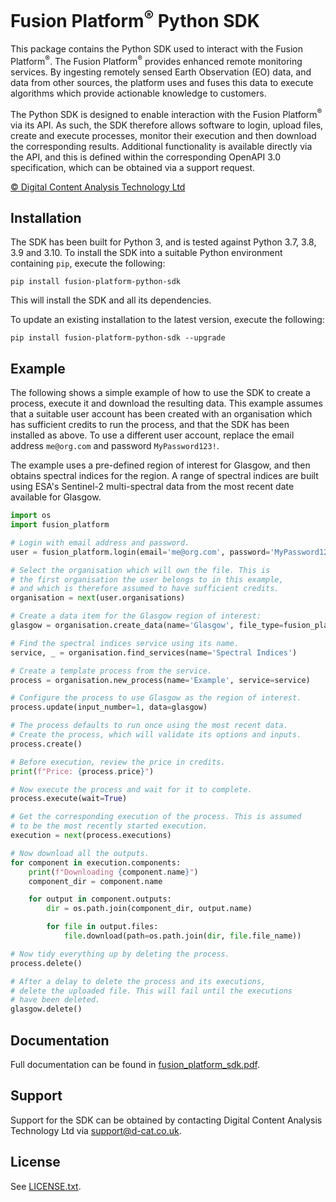 # Fusion Platform<sup>&reg;</sup> Python SDK

This package contains the Python SDK used to interact with the Fusion Platform<sup>&reg;</sup>. The Fusion Platform<sup>&reg;</sup> provides enhanced remote
monitoring services. By ingesting remotely sensed Earth Observation (EO) data, and data from other sources, the platform uses and fuses this data to execute
algorithms which provide actionable knowledge to customers.

The Python SDK is designed to enable interaction with the Fusion Platform<sup>&reg;</sup> via its API. As such, the SDK therefore allows software to login, upload
files, create and execute processes, monitor their execution and then download the corresponding results. Additional functionality is available directly via the
API, and this is defined within the corresponding OpenAPI 3.0 specification, which can be obtained via a support request.

[&copy; Digital Content Analysis Technology Ltd](https://www.d-cat.co.uk)

## Installation

The SDK has been built for Python 3, and is tested against Python 3.7, 3.8, 3.9 and 3.10. To install the SDK into a suitable Python environment containing `pip`,
execute the following:

```shell
pip install fusion-platform-python-sdk
```

This will install the SDK and all its dependencies.

To update an existing installation to the latest version, execute the following:

```shell
pip install fusion-platform-python-sdk --upgrade
```

## Example

The following shows a simple example of how to use the SDK to create a process, execute it and download the resulting data. This example assumes that a suitable
user account has been created with an organisation which has sufficient credits to run the process, and that the SDK has been installed as above. To use a different
user account, replace the email address `me@org.com` and password `MyPassword123!`.

The example uses a pre-defined region of interest for Glasgow, and then obtains spectral indices for the region. A range of spectral indices are built using ESA's
Sentinel-2 multi-spectral data from the most recent date available for Glasgow.

```python
import os
import fusion_platform

# Login with email address and password.
user = fusion_platform.login(email='me@org.com', password='MyPassword123!')

# Select the organisation which will own the file. This is
# the first organisation the user belongs to in this example,
# and which is therefore assumed to have sufficient credits.
organisation = next(user.organisations)

# Create a data item for the Glasgow region of interest:
glasgow = organisation.create_data(name='Glasgow', file_type=fusion_platform.FILE_TYPE_GEOJSON, files=[fusion_platform.EXAMPLE_GLASGOW_FILE], wait=True)

# Find the spectral indices service using its name.
service, _ = organisation.find_services(name='Spectral Indices')

# Create a template process from the service.
process = organisation.new_process(name='Example', service=service)

# Configure the process to use Glasgow as the region of interest.
process.update(input_number=1, data=glasgow)

# The process defaults to run once using the most recent data.
# Create the process, which will validate its options and inputs.
process.create()

# Before execution, review the price in credits.
print(f"Price: {process.price}")

# Now execute the process and wait for it to complete.
process.execute(wait=True)

# Get the corresponding execution of the process. This is assumed
# to be the most recently started execution.
execution = next(process.executions)

# Now download all the outputs.
for component in execution.components:
    print(f"Downloading {component.name}")
    component_dir = component.name

    for output in component.outputs:
        dir = os.path.join(component_dir, output.name)

        for file in output.files:
            file.download(path=os.path.join(dir, file.file_name))

# Now tidy everything up by deleting the process.
process.delete()

# After a delay to delete the process and its executions,
# delete the uploaded file. This will fail until the executions
# have been deleted.
glasgow.delete()
```

## Documentation

Full documentation can be found in [fusion_platform_sdk.pdf](fusion_platform/fusion_platform_sdk.pdf).

## Support

Support for the SDK can be obtained by contacting Digital Content Analysis Technology Ltd via [support@d-cat.co.uk](mailto:support@d-cat.co.uk).

## License

See [LICENSE.txt](LICENSE.txt).